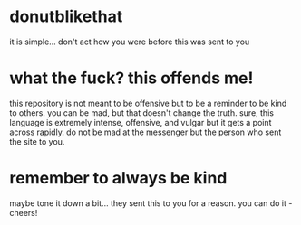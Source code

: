 # donutblikethat
it is simple... don't act how you were before this was sent to you

# what the fuck? this offends me!

this repository is not meant to be offensive but to be a reminder to be kind to others. you can be mad, but that doesn't change the truth. sure, this language is extremely intense, offensive, and vulgar but it gets a point across rapidly. 
do not be mad at the messenger but the person who sent the site to you.

# remember to always be kind
maybe tone it down a bit... they sent this to you for a reason. you can do it - cheers!
